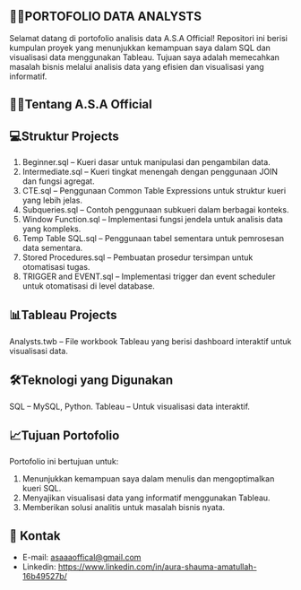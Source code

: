 ## 👩‍💻PORTOFOLIO DATA ANALYSTS
Selamat datang di portofolio analisis data A.S.A Official! Repositori ini berisi kumpulan proyek yang menunjukkan kemampuan saya dalam SQL dan visualisasi data menggunakan Tableau. 
Tujuan saya adalah memecahkan masalah bisnis melalui analisis data yang efisien dan visualisasi yang informatif.

## 👩‍🦰Tentang A.S.A Official

## 💻Struktur Projects
1. Beginner.sql – Kueri dasar untuk manipulasi dan pengambilan data.
2. Intermediate.sql – Kueri tingkat menengah dengan penggunaan JOIN dan fungsi agregat.
3. CTE.sql – Penggunaan Common Table Expressions untuk struktur kueri yang lebih jelas.
4. Subqueries.sql – Contoh penggunaan subkueri dalam berbagai konteks.
5. Window Function.sql – Implementasi fungsi jendela untuk analisis data yang kompleks.
6. Temp Table SQL.sql – Penggunaan tabel sementara untuk pemrosesan data sementara.
7. Stored Procedures.sql – Pembuatan prosedur tersimpan untuk otomatisasi tugas.
8. TRIGGER and EVENT.sql – Implementasi trigger dan event scheduler untuk otomatisasi di level database.

## 📊Tableau Projects
Analysts.twb – File workbook Tableau yang berisi dashboard interaktif untuk visualisasi data.

## 🛠️Teknologi yang Digunakan
SQL – MySQL, Python.
Tableau – Untuk visualisasi data interaktif.

## 📈Tujuan Portofolio
Portofolio ini bertujuan untuk:​
1. Menunjukkan kemampuan saya dalam menulis dan mengoptimalkan kueri SQL.
2. Menyajikan visualisasi data yang informatif menggunakan Tableau.
3. Memberikan solusi analitis untuk masalah bisnis nyata.

## 📩 Kontak
- E-mail: asaaaoffical@gmail.com
- Linkedin: https://www.linkedin.com/in/aura-shauma-amatullah-16b49527b/
